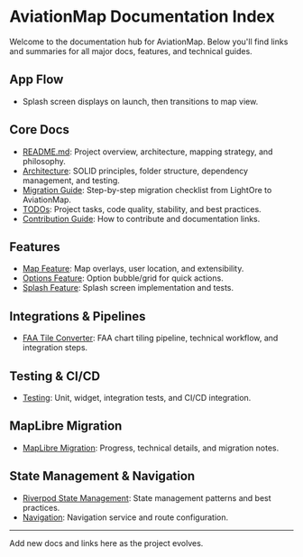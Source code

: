 
# AviationMap Documentation Index

Welcome to the documentation hub for AviationMap. Below you'll find links and summaries for all major docs, features, and technical guides.

## App Flow
* Splash screen displays on launch, then transitions to map view.

## Core Docs
- [README.md](../README.md): Project overview, architecture, mapping strategy, and philosophy.
- [Architecture](./architecture.md): SOLID principles, folder structure, dependency management, and testing.
- [Migration Guide](./migration.md): Step-by-step migration checklist from LightOre to AviationMap.
- [TODOs](./todo.md): Project tasks, code quality, stability, and best practices.
- [Contribution Guide](./CONTRIBUTING.md): How to contribute and documentation links.



## Features
- [Map Feature](../lib/features/map/index.md): Map overlays, user location, and extensibility.
- [Options Feature](../lib/features/options/index.md): Option bubble/grid for quick actions.
- [Splash Feature](../lib/features/splash/index.md): Splash screen implementation and tests.

## Integrations & Pipelines
- [FAA Tile Converter](../lib/features/faa_tile_converter/): FAA chart tiling pipeline, technical workflow, and integration steps.

## Testing & CI/CD
- [Testing](../lib/features/testing/): Unit, widget, integration tests, and CI/CD integration.

## MapLibre Migration
- [MapLibre Migration](../lib/features/maplibre_migration/): Progress, technical details, and migration notes.

## State Management & Navigation
- [Riverpod State Management](../lib/features/riverpod/): State management patterns and best practices.
- [Navigation](../lib/features/navigation/): Navigation service and route configuration.

---
Add new docs and links here as the project evolves.
